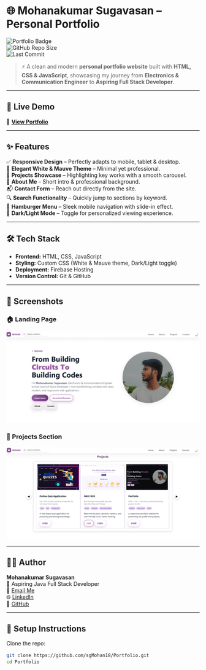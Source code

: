 # 🌐 Mohanakumar Sugavasan – Personal Portfolio  

![Portfolio Badge](https://img.shields.io/badge/Portfolio-Live-6C63FF?style=for-the-badge&logo=google-chrome&logoColor=white)  
![GitHub Repo Size](https://img.shields.io/github/repo-size/sgMohan18/Portfolio?style=for-the-badge&color=6C63FF)  
![Last Commit](https://img.shields.io/github/last-commit/sgMohan18/Portfolio?style=for-the-badge&color=purple)  

> ⚡ A clean and modern **personal portfolio website** built with **HTML, CSS & JavaScript**, showcasing my journey from **Electronics & Communication Engineer** to **Aspiring Full Stack Developer**.  

---

## 🚀 Live Demo  
🔗 [**View Portfolio**](https://navi-bus-7d6bb.web.app/)  

---

## ✨ Features  
✅ **Responsive Design** – Perfectly adapts to mobile, tablet & desktop.  
🎨 **Elegant White & Mauve Theme** – Minimal yet professional.  
📂 **Projects Showcase** – Highlighting key works with a smooth carousel.  
📝 **About Me** – Short intro & professional background.  
📬 **Contact Form** – Reach out directly from the site.  
🔍 **Search Functionality** – Quickly jump to sections by keyword.  
🍔 **Hamburger Menu** – Sleek mobile navigation with slide-in effect.  
🌙 **Dark/Light Mode** – Toggle for personalized viewing experience.  

---

## 🛠️ Tech Stack  
- **Frontend:** HTML, CSS, JavaScript  
- **Styling:** Custom CSS (White & Mauve theme, Dark/Light toggle)  
- **Deployment:** Firebase Hosting  
- **Version Control:** Git & GitHub  

---

## 📸 Screenshots  

### 🏠 Landing Page  
![Landing Page](assets/landingPage.png)  

### 📂 Projects Section  
![Projects](assets/ProjectsPage.png)  

---

## 👨‍💻 Author  

**Mohanakumar Sugavasan**  
💼 Aspiring Java Full Stack Developer  
📧 [Email Me](mailto:sgmohan1820@gmail.com)  
🌐 [LinkedIn](http://www.linkedin.com/in/mohanakumar18)  
🐙 [GitHub](https://github.com/sgMohan18)  

---

## 📌 Setup Instructions  

Clone the repo:  
```bash
git clone https://github.com/sgMohan18/Portfolio.git
cd Portfolio
